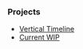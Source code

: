 ---
---

### Projects

* [Vertical Timeline](pub/timeline/index.html)
* [Current WIP](pub/surf+paddle/index.html)